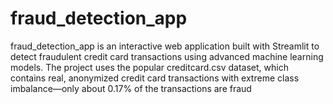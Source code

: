 # fraud_detection_app
fraud_detection_app is an interactive web application built with Streamlit to detect fraudulent credit card transactions using advanced machine learning models. The project uses the popular creditcard.csv dataset, which contains real, anonymized credit card transactions with extreme class imbalance—only about 0.17% of the transactions are fraud
